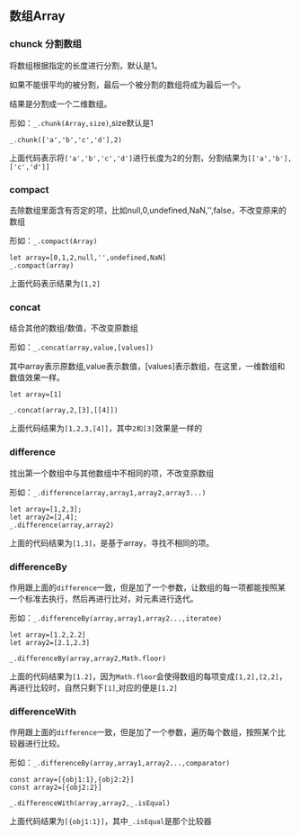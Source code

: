 ## 数组Array

### chunck 分割数组

将数组根据指定的长度进行分割，默认是1。

如果不能很平均的被分割，最后一个被分割的数组将成为最后一个。

结果是分割成一个二维数组。

形如：`_.chunk(Array,size)`,size默认是1

```
_.chunk(['a','b','c','d'],2)
```

上面代码表示将`['a','b','c','d']`进行长度为2的分割，分割结果为`[['a','b'],['c','d']]`

### compact

去除数组里面含有否定的项，比如null,0,undefined,NaN,'',false，不改变原来的数组

形如：`_.compact(Array)`

```
let array=[0,1,2,null,'',undefined,NaN]
_.compact(array)
```

上面代码表示结果为`[1,2]`

### concat 

结合其他的数组/数值，不改变原数组

形如：`_.concat(array,value,[values])`

其中array表示原数组,value表示数值，[values]表示数组，在这里，一维数组和数值效果一样。

```
let array=[1]

_.concat(array,2,[3],[[4]])
```
上面代码结果为`[1,2,3,[4]]`，其中`2和[3]`效果是一样的

### difference

找出第一个数组中与其他数组中不相同的项，不改变原数组

形如：`_.difference(array,array1,array2,array3...)`

```
let array=[1,2,3];
let array2=[2,4];
_.difference(array,array2)
```

上面的代码结果为`[1,3]`，是基于array，寻找不相同的项。

### differenceBy

作用跟上面的`difference`一致，但是加了一个参数，让数组的每一项都能按照某一个标准去执行，然后再进行比对，对元素进行迭代。

形如：`_.differenceBy(array,array1,array2...,iteratee)`

```
let array=[1.2,2.2]
let array2=[2.1,2.3]

_.differenceBy(array,array2,Math.floor)
```

上面的代码结果为`[1.2]`，因为`Math.floor`会使得数组的每项变成`[1,2],[2,2]`，再进行比较时，自然只剩下`[1]`,对应的便是`[1.2]`

### differenceWith 

作用跟上面的`difference`一致，但是加了一个参数，遍历每个数组，按照某个比较器进行比较。

形如：`_.differenceBy(array,array1,array2...,comparator)`

```
const array=[{obj1:1},{obj2:2}]
const array2=[{obj2:2}]

_.differenceWith(array,array2,_.isEqual)
```

上面代码结果为`[{obj1:1}]`，其中`_.isEqual`是那个比较器


